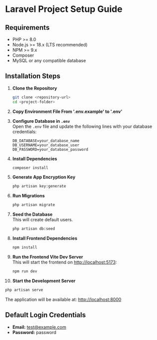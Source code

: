 # Laravel Project Setup Guide


## Requirements

- PHP >= 8.0  
- Node.js >= 18.x (LTS recommended)  
- NPM >= 9.x  
- Composer  
- MySQL or any compatible database  

## Installation Steps

1. **Clone the Repository**  
   ```bash
   git clone <repository-url>
   cd <project-folder>
   ```

2. **Copy Environment File From '.env.example' to '.env'**

3. **Configure Database in `.env`**  
   Open the `.env` file and update the following lines with your database credentials:
   ```env
   DB_DATABASE=your_database_name
   DB_USERNAME=your_database_user
   DB_PASSWORD=your_database_password
   ```

4. **Install Dependencies**  
   ```bash
   composer install
   ```

5. **Generate App Encryption Key** 
   ```bash
   php artisan key:generate
   ```
   
6. **Run Migrations**  
   ```bash
   php artisan migrate
   ```

7. **Seed the Database**  
   This will create default users.
   ```bash
   php artisan db:seed
   ```
8. **Install Frontend Dependencies**  
   ```bash
   npm install
   ```

9. **Run the Frontend Vite Dev Server**  
   This will start the frontend on [http://localhost:5173](http://localhost:5173):
   ```bash
   npm run dev
   ```

10. **Start the Development Server**  
   ```bash
   php artisan serve
   ```
   The application will be available at: [http://localhost:8000](http://localhost:8000)

## Default Login Credentials

- **Email:** test@example.com  
- **Password:** password
